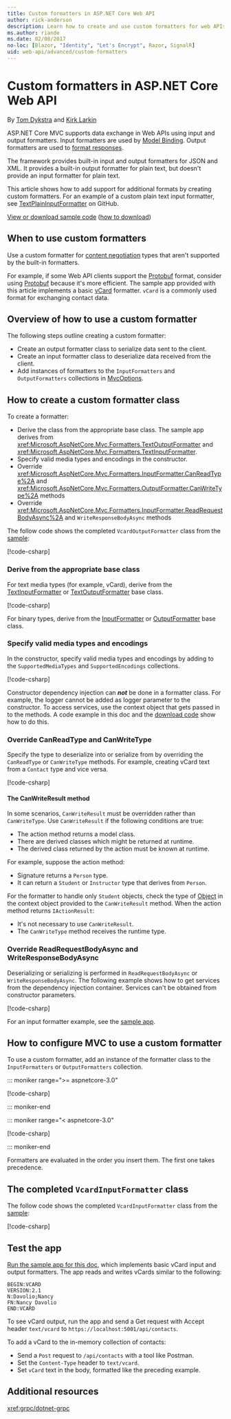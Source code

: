 ```yaml
---
title: Custom formatters in ASP.NET Core Web API
author: rick-anderson
description: Learn how to create and use custom formatters for web APIs in ASP.NET Core.
ms.author: riande
ms.date: 02/08/2017
no-loc: [Blazor, "Identity", "Let's Encrypt", Razor, SignalR]
uid: web-api/advanced/custom-formatters
---
```

# Custom formatters in ASP.NET Core Web API

By [Tom Dykstra](https://github.com/tdykstra) and [Kirk Larkin](https://twitter.com/serpent5)

ASP.NET Core MVC supports data exchange in Web APIs using input and output formatters. Input formatters are used by [Model Binding](xref:mvc/models/model-binding). Output formatters are used to [format responses](xref:web-api/advanced/formatting).

The framework provides built-in input and output formatters for JSON and XML. It provides a built-in output formatter for plain text, but doesn't provide an input formatter for plain text.

This article shows how to add support for additional formats by creating custom formatters. For an example of a custom plain text input formatter, see [TextPlainInputFormatter](https://github.com/aspnet/Entropy/blob/master/samples/Mvc.Formatters/TextPlainInputFormatter.cs) on GitHub.

[View or download sample code](https://github.com/dotnet/AspNetCore.Docs/tree/master/aspnetcore/web-api/advanced/custom-formatters/sample) ([how to download](xref:index#how-to-download-a-sample))

## When to use custom formatters

Use a custom formatter for [content negotiation](xref:web-api/advanced/formatting#content-negotiation) types that aren't supported by the built-in formatters.

For example, if some Web API clients support the [Protobuf](https://github.com/google/protobuf) format, consider using [Protobuf](xref:grpc/dotnet-grpc) because it's more efficient. The sample app provided with this article implements a basic [vCard](https://wikipedia.org/wiki/VCard) formatter. `vCard` is a commonly used format for exchanging contact data.

## Overview of how to use a custom formatter

The following steps outline creating a custom formatter:

* Create an output formatter class to serialize data sent to the client.
* Create an input formatter class to deserialize data received from the client.
* Add instances of formatters to the `InputFormatters` and `OutputFormatters` collections in [MvcOptions](/dotnet/api/microsoft.aspnetcore.mvc.mvcoptions).

## How to create a custom formatter class

To create a formatter:

* Derive the class from the appropriate base class. The sample app derives from <xref:Microsoft.AspNetCore.Mvc.Formatters.TextOutputFormatter> and <xref:Microsoft.AspNetCore.Mvc.Formatters.TextInputFormatter>.
* Specify valid media types and encodings in the constructor.
* Override <xref:Microsoft.AspNetCore.Mvc.Formatters.InputFormatter.CanReadType%2A> and <xref:Microsoft.AspNetCore.Mvc.Formatters.OutputFormatter.CanWriteType%2A> methods
* Override <xref:Microsoft.AspNetCore.Mvc.Formatters.InputFormatter.ReadRequestBodyAsync%2A> and `WriteResponseBodyAsync` methods

The follow code shows the completed `VcardOutputFormatter` class from the [sample](https://github.com/dotnet/AspNetCore.Docs/tree/master/aspnetcore/web-api/advanced/custom-formatters/3.1sample):

[!code-csharp[](custom-formatters/3.1sample/Formatters/VcardOutputFormatter.cs?name=snippet)]
  
### Derive from the appropriate base class

For text media types (for example, vCard), derive from the [TextInputFormatter](/dotnet/api/microsoft.aspnetcore.mvc.formatters.textinputformatter) or [TextOutputFormatter](/dotnet/api/microsoft.aspnetcore.mvc.formatters.textoutputformatter) base class.

[!code-csharp[](custom-formatters/3.1sample/Formatters/VcardOutputFormatter.cs?name=classdef)]

For binary types, derive from the [InputFormatter](/dotnet/api/microsoft.aspnetcore.mvc.formatters.inputformatter) or [OutputFormatter](/dotnet/api/microsoft.aspnetcore.mvc.formatters.outputformatter) base class.

### Specify valid media types and encodings

In the constructor, specify valid media types and encodings by adding to the `SupportedMediaTypes` and `SupportedEncodings` collections.

[!code-csharp[](custom-formatters/3.1sample/Formatters/VcardOutputFormatter.cs?name=ctor&highlight=3,5-6)]

Constructor dependency injection can ***not*** be done in a formatter class. For example, the logger cannot be added as logger parameter to the constructor. To access services, use the context object that gets passed in to the methods. A code example in this doc and the [download code](https://github.com/dotnet/AspNetCore.Docs/tree/master/aspnetcore/web-api/advanced/custom-formatters/sample) show how to do this.

### Override CanReadType and CanWriteType

Specify the type to deserialize into or serialize from by overriding the `CanReadType` or `CanWriteType` methods. For example, creating vCard text from a `Contact` type and vice versa.

[!code-csharp[](custom-formatters/3.1sample/Formatters/VcardOutputFormatter.cs?name=canwritetype)]

#### The CanWriteResult method

In some scenarios, `CanWriteResult` must be overridden rather than `CanWriteType`. Use `CanWriteResult` if the following conditions are true:

* The action method returns a model class.
* There are derived classes which might be returned at runtime.
* The derived class returned by the action must be known at runtime.

For example, suppose the action method:

* Signature returns a `Person` type.
* It can return a `Student` or `Instructor` type that derives from `Person`. 

For the formatter to handle only `Student` objects, check the type of [Object](/dotnet/api/microsoft.aspnetcore.mvc.formatters.outputformattercanwritecontext.object#Microsoft_AspNetCore_Mvc_Formatters_OutputFormatterCanWriteContext_Object) in the context object provided to the `CanWriteResult` method. When the action method returns `IActionResult`:

*  It's not necessary to use `CanWriteResult`.
* The `CanWriteType` method receives the runtime type.

<a id="read-write"></a>

### Override ReadRequestBodyAsync and WriteResponseBodyAsync

Deserializing or serializing is performed in `ReadRequestBodyAsync` or `WriteResponseBodyAsync`. The following example shows how to get services from the dependency injection container. Services can't be obtained from constructor parameters.

[!code-csharp[](custom-formatters/3.1sample/Formatters/VcardOutputFormatter.cs?name=writeresponse&highlight=3-4)]

For an input formatter example, see the [sample app](https://github.com/dotnet/AspNetCore.Docs/tree/master/aspnetcore/web-api/advanced/custom-formatters/sample).

## How to configure MVC to use a custom formatter

To use a custom formatter, add an instance of the formatter class to the `InputFormatters` or `OutputFormatters` collection.

::: moniker range=">= aspnetcore-3.0"

[!code-csharp[](custom-formatters/3.1sample/Startup.cs?name=mvcoptions)]

::: moniker-end

::: moniker range="< aspnetcore-3.0"

[!code-csharp[](custom-formatters/3.1sample/Startup.cs?name=mvcoptions&highlight=3-4)]

::: moniker-end

Formatters are evaluated in the order you insert them. The first one takes precedence.

## The completed `VcardInputFormatter` class

The follow code shows the completed `VcardInputFormatter` class from the [sample](https://github.com/dotnet/AspNetCore.Docs/tree/master/aspnetcore/web-api/advanced/custom-formatters/3.1sample):

[!code-csharp[](custom-formatters/3.1sample/Formatters/VcardInputFormatter.cs?name=snippet)]

## Test the app

[Run the sample app for this doc](https://github.com/dotnet/AspNetCore.Docs/tree/master/aspnetcore/web-api/advanced/custom-formatters/sample), which implements basic vCard input and output formatters. The app reads and writes vCards similar to the following:

```
BEGIN:VCARD
VERSION:2.1
N:Davolio;Nancy
FN:Nancy Davolio
END:VCARD
```

To see vCard output, run the app and send a Get request with Accept header `text/vcard` to `https://localhost:5001/api/contacts`.

To add a vCard to the in-memory collection of contacts:

* Send a `Post` request to `/api/contacts` with a tool like Postman.
* Set the `Content-Type` header to `text/vcard`.
* Set `vCard` text in the body, formatted like the preceding example.

## Additional resources

<xref:grpc/dotnet-grpc>